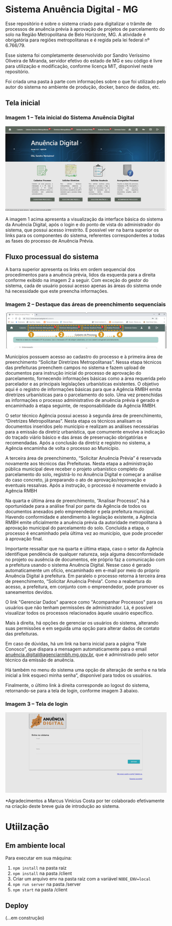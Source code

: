 # Sistema Anuência Digital - MG
  
Esse repositório é sobre o sistema criado para digitalizar o trâmite de processos de anuência prévia à aprovação de projetos de parcelamento do solo na Região Metropolitana de Belo Horizonte, MG. A atividade é obrigatória para regiões metropolitanas e é regida pela lei federal nº 6.766/79.

Esse sistema foi completamente desenvolvido por Sandro Veríssimo Oliveira de Miranda, servidor efetivo do estado de MG e seu código é livre para utilização e modificação, conforme licença MIT, disponível neste repositório.

Foi criada uma pasta à parte com informações sobre o que foi utilizado pelo autor do sistema no ambiente de produção, docker, banco de dados, etc.

## Tela inicial

### Imagem 1 – Tela inicial do Sistema Anuência Digital

![Alt text](/client/public/images/1.png?raw=true "Tela inicial")

A imagem 1 acima apresenta a visualização da interface básica do sistema da Anuência Digital, após o login e do ponto de vista do administrador do sistema, que possui acesso irrestrito. É possível ver na barra superior os links para os componentes do sistema, referentes correspondentes a todas as fases do processo de Anuência Prévia.

## Fluxo processual do sistema

A barra superior apresenta os links em ordem sequencial dos procedimentos para a anuência prévia, lidos da esquerda para a direita conforme exibido na imagem 2 a seguir. Com exceção do gestor do sistema, cada de usuário possui acesso apenas às áreas do sistema onde há necessidade que este preencha informações.

### Imagem 2 – Destaque das áreas de preenchimento sequenciais

![Alt text](/client/public/images/2.png?raw=true "Tela inicial")

Municípios possuem acesso ao cadastro do processo e à primeira área de preenchimento “Solicitar Diretrizes Metropolitanas”. Nessa etapa técnicos das prefeituras preenchem campos no sistema e fazem upload de documentos para instrução inicial do processo de aprovação do parcelamento, fornecendo informações básicas como a área requerida pelo parcelador e as principais legislações urbanísticas existentes. O objetivo aqui é o registro de informações básicas para que a Agência RMBH emita diretrizes urbanísticas para o parcelamento do solo. Uma vez preenchidas as informações o processo administrativo de anuência prévia é gerado e encaminhado à etapa seguinte, de responsabilidade da Agência RMBH.

O setor técnico Agência possui acesso à segunda área de preenchimento, “Diretrizes Metropolitanas”. Nesta etapa os técnicos analisam os documentos inseridos pelo município e realizam as análises necessárias para a emissão da diretriz urbanística, que comumente envolve a indicação do traçado viário básico e das áreas de preservação obrigatórias e recomendadas. Após a conclusão da diretriz e registro no sistema, a Agência encaminha de volta o processo ao Município.

A terceira área de preenchimento, “Solicitar Anuência Prévia” é reservada novamente aos técnicos das Prefeituras. Nesta etapa a administração pública municipal deve receber o projeto urbanístico completo do parcelamento do solo, registrá-lo no Anuência Digital e começar a análise do caso concreto, já preparando o ato de aprovação/reprovação e eventuais ressalvas. Após a instrução, o processo é novamente enviado à Agência RMBH

Na quarta e última área de preenchimento, “Analisar Processo”, há a oportunidade para a análise final por parte da Agência de todos os documentos anexados pelo empreendedor e pela prefeitura municipal. Havendo conformidade e atendimento à legislação existente, a Agência RMBH emite oficialmente a anuência prévia da autoridade metropolitana à aprovação municipal do parcelamento do solo. Concluída a etapa, o processo é encaminhado pela última vez ao município, que pode proceder à aprovação final.

Importante ressaltar que na quarta e última etapa, caso o setor da Agência identifique pendência de qualquer natureza, seja alguma desconformidade no projeto ou ausência de documentos, ele próprio faz a comunicação com a prefeitura usando o sistema Anuência Digital. Nesse caso é gerado automaticamente um ofício, encaminhado em e-mail por meio do próprio Anuência Digital à prefeitura. Em paralelo o processo retorna à terceira área de preenchimento, “Solicitar Anuência Prévia”. Como a reabertura do acesso, a prefeitura, em conjunto com o empreendedor, pode promover os saneamentos devidos.

O link "Gerenciar Dados" aparece como "Acompanhar Processos" para os usuários que não tenham permissões de administrador. Lá, é possível visualizar todos os processos relacionados àquele usuário específico.

Mais à direita, há opções de gerenciar os usuários do sistema, alterando suas permissões e em seguida uma opção para alterar dados de contato das prefeituras.

Em caso de dúvidas, há um link na barra inicial para a página “Fale Conosco”, que dispara a mensagem automaticamente para o email anuência.digital@agenciarmbh.mg.gov.br, que é administrado pelo setor técnico da emissão de anuência.

Há também no menu do sistema uma opção de alteração de senha e na tela inicial a link esqueci minha senha”, disponível para todos os usuários.

Finalmente, o último link à direita corresponde ao logout do sistema, retornando-se para a tela de login, conforme imagem 3 abaixo.

### Imagem 3 – Tela de login

![Alt text](/client/public/images/3.png?raw=true "Tela inicial")

*Agradecimentos a Marcus Vinícius Costa por ter colaborado efetivamente na criação deste breve guia de introdução ao sistema.

# Utiilzação
## Em ambiente local
Para executar em sua máquina:

1. `npm install` na pasta raíz
2. `npm install` na pasta /client
2. Criar um arquivo env na pasta raíz com a variável `NODE_ENV=local`
3. `npm run server` na pasta /server
4. `npm start` na pasta /client

## Deploy
(...em construção)